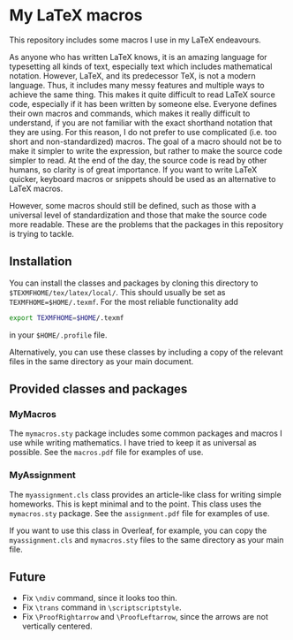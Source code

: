 # My LaTeX macros

This repository includes some macros I use in my LaTeX endeavours.

As anyone who has written LaTeX knows, it is an amazing language for typesetting all kinds of text, especially text which includes mathematical notation. However, LaTeX, and its predecessor TeX, is not a modern language. Thus, it includes many messy features and multiple ways to achieve the same thing. This makes it quite difficult to read LaTeX source code, especially if it has been written by someone else. Everyone defines their own macros and commands, which makes it really difficult to understand, if you are not familiar with the exact shorthand notation that they are using. For this reason, I do not prefer to use complicated (i.e. too short and non-standardized) macros. The goal of a macro should not be to make it simpler to write the expression, but rather to make the source code simpler to read. At the end of the day, the source code is read by other humans, so clarity is of great importance. If you want to write LaTeX quicker, keyboard macros or snippets should be used as an alternative to LaTeX macros.

However, some macros should still be defined, such as those with a universal level of standardization and those that make the source code more readable. These are the problems that the packages in this repository is trying to tackle.

## Installation

You can install the classes and packages by cloning this directory to `$TEXMFHOME/tex/latex/local/`. This should usually be set as `TEXMFHOME=$HOME/.texmf`. For the most reliable functionality add

```sh
export TEXMFHOME=$HOME/.texmf
```

in your `$HOME/.profile` file.

Alternatively, you can use these classes by including a copy of the relevant files in the same directory as your main document.

## Provided classes and packages

### MyMacros

The `mymacros.sty` package includes some common packages and macros I use while writing mathematics. I have tried to keep it as universal as possible. See the `macros.pdf` file for examples of use.

### MyAssignment

The `myassignment.cls` class provides an article-like class for writing simple homeworks. This is kept minimal and to the point. This class uses the `mymacros.sty` package. See the `assignment.pdf` file for examples of use.

If you want to use this class in Overleaf, for example, you can copy the `myassignment.cls` and `mymacros.sty` files to the same directory as your main file.

## Future

- Fix `\ndiv` command, since it looks too thin.
- Fix `\trans` command in `\scriptscriptstyle`.
- Fix `\ProofRightarrow` and `\ProofLeftarrow`, since the arrows are not vertically centered.

